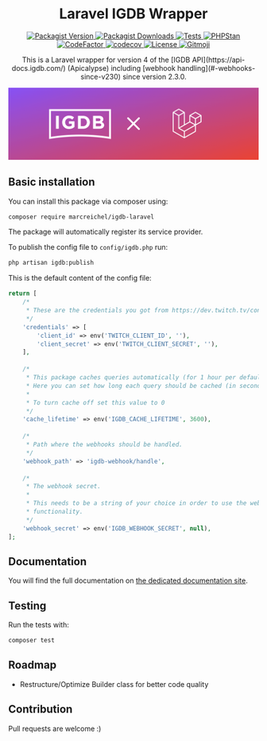 <h1 align="center">Laravel IGDB Wrapper</h1>

<p align="center">
    <a href="https://packagist.org/packages/marcreichel/igdb-laravel">
        <img src="https://img.shields.io/packagist/v/marcreichel/igdb-laravel" alt="Packagist Version">
    </a>
    <a href="https://packagist.org/packages/marcreichel/igdb-laravel">
        <img src="https://img.shields.io/packagist/dt/marcreichel/igdb-laravel" alt="Packagist Downloads">
    </a>
    <a href="https://github.com/marcreichel/igdb-laravel/actions/workflows/tests.yml">
        <img src="https://github.com/marcreichel/igdb-laravel/actions/workflows/tests.yml/badge.svg?event=push" alt="Tests">
    </a>
    <a href="https://github.com/marcreichel/igdb-laravel/actions/workflows/code-quality.yml">
        <img src="https://github.com/marcreichel/igdb-laravel/actions/workflows/code-quality.yml/badge.svg?event=push" alt="PHPStan">
    </a>
    <a href="https://www.codefactor.io/repository/github/marcreichel/igdb-laravel">
        <img src="https://www.codefactor.io/repository/github/marcreichel/igdb-laravel/badge" alt="CodeFactor">
    </a>
    <a href="https://codecov.io/gh/marcreichel/igdb-laravel">
        <img src="https://codecov.io/gh/marcreichel/igdb-laravel/branch/main/graph/badge.svg?token=m6FOB0CyPE" alt="codecov">
    </a>
    <a href="https://packagist.org/packages/marcreichel/igdb-laravel">
        <img src="https://img.shields.io/github/license/marcreichel/igdb-laravel" alt="License">
    </a>
    <a href="https://gitmoji.dev">
        <img src="https://img.shields.io/badge/gitmoji-%20😜%20😍-FFDD67.svg" alt="Gitmoji">
    </a>
</p>

<p align="center">
    This is a Laravel wrapper for version 4 of the [IGDB API](https://api-docs.igdb.com/) (Apicalypse)
    including [webhook handling](#-webhooks-since-v230) since version 2.3.0.
</p>

![Cover](docs/art/cover.png)

## Basic installation

You can install this package via composer using:

```bash
composer require marcreichel/igdb-laravel
```

The package will automatically register its service provider.

To publish the config file to `config/igdb.php` run:

```bash
php artisan igdb:publish
```

This is the default content of the config file:

```php
return [
    /*
     * These are the credentials you got from https://dev.twitch.tv/console/apps
     */
    'credentials' => [
        'client_id' => env('TWITCH_CLIENT_ID', ''),
        'client_secret' => env('TWITCH_CLIENT_SECRET', ''),
    ],

    /*
     * This package caches queries automatically (for 1 hour per default).
     * Here you can set how long each query should be cached (in seconds).
     *
     * To turn cache off set this value to 0
     */
    'cache_lifetime' => env('IGDB_CACHE_LIFETIME', 3600),

    /*
     * Path where the webhooks should be handled.
     */
    'webhook_path' => 'igdb-webhook/handle',

    /*
     * The webhook secret.
     *
     * This needs to be a string of your choice in order to use the webhook
     * functionality.
     */
    'webhook_secret' => env('IGDB_WEBHOOK_SECRET', null),
];
```

## Documentation

You will find the full documentation on [the dedicated documentation site](https://marcreichel.dev/docs/igdb-laravel).

## Testing

Run the tests with:

```bash
composer test
```

## Roadmap

- Restructure/Optimize Builder class for better code quality

## Contribution

Pull requests are welcome :)
